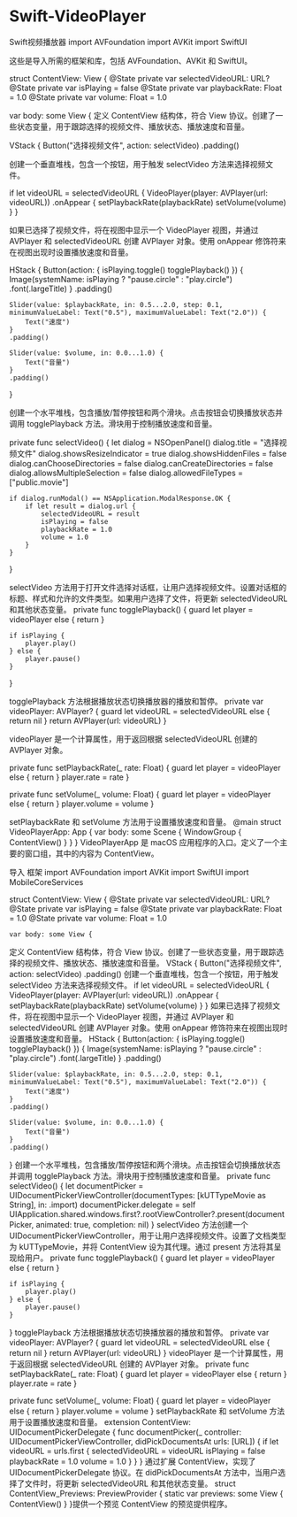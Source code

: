 # Swift-VideoPlayer
Swift视频播放器
import AVFoundation
import AVKit
import SwiftUI

这些是导入所需的框架和库，包括 AVFoundation、AVKit 和 SwiftUI。


struct ContentView: View {
    @State private var selectedVideoURL: URL?
    @State private var isPlaying = false
    @State private var playbackRate: Float = 1.0
    @State private var volume: Float = 1.0

 var body: some View {
定义 ContentView 结构体，符合 View 协议。创建了一些状态变量，用于跟踪选择的视频文件、播放状态、播放速度和音量。


VStack {
    Button("选择视频文件", action: selectVideo)
        .padding()

创建一个垂直堆栈，包含一个按钮，用于触发 selectVideo 方法来选择视频文件。


if let videoURL = selectedVideoURL {
    VideoPlayer(player: AVPlayer(url: videoURL))
        .onAppear {
            setPlaybackRate(playbackRate)
            setVolume(volume)
        }
}

如果已选择了视频文件，将在视图中显示一个 VideoPlayer 视图，并通过 AVPlayer 和 selectedVideoURL 创建 AVPlayer 对象。使用 onAppear 修饰符来在视图出现时设置播放速度和音量。

HStack {
    Button(action: {
        isPlaying.toggle()
        togglePlayback()
    }) {
        Image(systemName: isPlaying ? "pause.circle" : "play.circle")
            .font(.largeTitle)
    }
    .padding()

    Slider(value: $playbackRate, in: 0.5...2.0, step: 0.1, minimumValueLabel: Text("0.5"), maximumValueLabel: Text("2.0")) {
        Text("速度")
    }
    .padding()

    Slider(value: $volume, in: 0.0...1.0) {
        Text("音量")
    }
    .padding()
}

创建一个水平堆栈，包含播放/暂停按钮和两个滑块。点击按钮会切换播放状态并调用 togglePlayback 方法。滑块用于控制播放速度和音量。


private func selectVideo() {
    let dialog = NSOpenPanel()
    dialog.title = "选择视频文件"
    dialog.showsResizeIndicator = true
    dialog.showsHiddenFiles = false
    dialog.canChooseDirectories = false
    dialog.canCreateDirectories = false
    dialog.allowsMultipleSelection = false
    dialog.allowedFileTypes = ["public.movie"]

    if dialog.runModal() == NSApplication.ModalResponse.OK {
        if let result = dialog.url {
            selectedVideoURL = result
            isPlaying = false
            playbackRate = 1.0
            volume = 1.0
        }
    }
}

selectVideo 方法用于打开文件选择对话框，让用户选择视频文件。设置对话框的标题、样式和允许的文件类型。如果用户选择了文件，将更新 selectedVideoURL 和其他状态变量。
private func togglePlayback() {
    guard let player = videoPlayer else { return }

    if isPlaying {
        player.play()
    } else {
        player.pause()
    }
}


togglePlayback 方法根据播放状态切换播放器的播放和暂停。
private var videoPlayer: AVPlayer? {
    guard let videoURL = selectedVideoURL else { return nil }
    return AVPlayer(url: videoURL)
}

videoPlayer 是一个计算属性，用于返回根据 selectedVideoURL 创建的 AVPlayer 对象。

private func setPlaybackRate(_ rate: Float) {
    guard let player = videoPlayer else { return }
    player.rate = rate
}

private func setVolume(_ volume: Float) {
    guard let player = videoPlayer else { return }
    player.volume = volume
}

setPlaybackRate 和 setVolume 方法用于设置播放速度和音量。
@main
struct VideoPlayerApp: App {
    var body: some Scene {
        WindowGroup {
            ContentView()
        }
    }
}
VideoPlayerApp 是 macOS 应用程序的入口。定义了一个主要的窗口组，其中的内容为 ContentView。

导入 框架
import AVFoundation
import AVKit
import SwiftUI
import MobileCoreServices

struct ContentView: View {
    @State private var selectedVideoURL: URL?
    @State private var isPlaying = false
    @State private var playbackRate: Float = 1.0
    @State private var volume: Float = 1.0

    var body: some View {
定义 ContentView 结构体，符合 View 协议。创建了一些状态变量，用于跟踪选择的视频文件、播放状态、播放速度和音量。
VStack {
    Button("选择视频文件", action: selectVideo)
        .padding()
创建一个垂直堆栈，包含一个按钮，用于触发 selectVideo 方法来选择视频文件。
if let videoURL = selectedVideoURL {
    VideoPlayer(player: AVPlayer(url: videoURL))
        .onAppear {
            setPlaybackRate(playbackRate)
            setVolume(volume)
        }
}
如果已选择了视频文件，将在视图中显示一个 VideoPlayer 视图，并通过 AVPlayer 和 selectedVideoURL 创建 AVPlayer 对象。使用 onAppear 修饰符来在视图出现时设置播放速度和音量。
HStack {
    Button(action: {
        isPlaying.toggle()
        togglePlayback()
    }) {
        Image(systemName: isPlaying ? "pause.circle" : "play.circle")
            .font(.largeTitle)
    }
    .padding()

    Slider(value: $playbackRate, in: 0.5...2.0, step: 0.1, minimumValueLabel: Text("0.5"), maximumValueLabel: Text("2.0")) {
        Text("速度")
    }
    .padding()

    Slider(value: $volume, in: 0.0...1.0) {
        Text("音量")
    }
    .padding()
}
创建一个水平堆栈，包含播放/暂停按钮和两个滑块。点击按钮会切换播放状态并调用 togglePlayback 方法。滑块用于控制播放速度和音量。
private func selectVideo() {
    let documentPicker = UIDocumentPickerViewController(documentTypes: [kUTTypeMovie as String], in: .import)
    documentPicker.delegate = self
    UIApplication.shared.windows.first?.rootViewController?.present(documentPicker, animated: true, completion: nil)
}
selectVideo 方法创建一个 UIDocumentPickerViewController，用于让用户选择视频文件。设置了文档类型为 kUTTypeMovie，并将 ContentView 设为其代理。通过 present 方法将其呈现给用户。
private func togglePlayback() {
    guard let player = videoPlayer else { return }

    if isPlaying {
        player.play()
    } else {
        player.pause()
    }
}
togglePlayback 方法根据播放状态切换播放器的播放和暂停。
private var videoPlayer: AVPlayer? {
    guard let videoURL = selectedVideoURL else { return nil }
    return AVPlayer(url: videoURL)
}
videoPlayer 是一个计算属性，用于返回根据 selectedVideoURL 创建的 AVPlayer 对象。
private func setPlaybackRate(_ rate: Float) {
    guard let player = videoPlayer else { return }
    player.rate = rate
}

private func setVolume(_ volume: Float) {
    guard let player = videoPlayer else { return }
    player.volume = volume
}
setPlaybackRate 和 setVolume 方法用于设置播放速度和音量。
extension ContentView: UIDocumentPickerDelegate {
    func documentPicker(_ controller: UIDocumentPickerViewController, didPickDocumentsAt urls: [URL]) {
        if let videoURL = urls.first {
            selectedVideoURL = videoURL
            isPlaying = false
            playbackRate = 1.0
            volume = 1.0
        }
    }
}
通过扩展 ContentView，实现了 UIDocumentPickerDelegate 协议。在 didPickDocumentsAt 方法中，当用户选择了文件时，将更新 selectedVideoURL 和其他状态变量。
struct ContentView_Previews: PreviewProvider {
    static var previews: some View {
        ContentView()
    }
}提供一个预览 ContentView 的预览提供程序。
